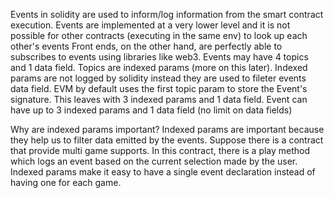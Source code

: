 
Events in solidity are used to inform/log information from the smart contract execution. 
Events are implemented at a very lower level and it is not possible for other contracts (executing in the same env) to look up each other's events
Front ends, on the other hand, are perfectly able to subscribes to events using libraries like web3. 
Events may have 4 topics and 1 data field. Topics are indexed params (more on this later). Indexed params are not logged by solidity instead they are used to fileter events data field. 
EVM by default uses the first topic param to store the Event's signature. This leaves with 3 indexed params and 1 data field.
    Event can have up to 3 indexed params and 1 data field (no limit on data fields)
    
Why are indexed params important? 
Indexed params are important because they help us to filter data emitted by the events. Suppose there is a contract that provide multi game supports. 
In this contract, there is a play method which logs an event based on the current selection made by the user.
Indexed params make it easy to have a single event declaration instead of having one for each game.
